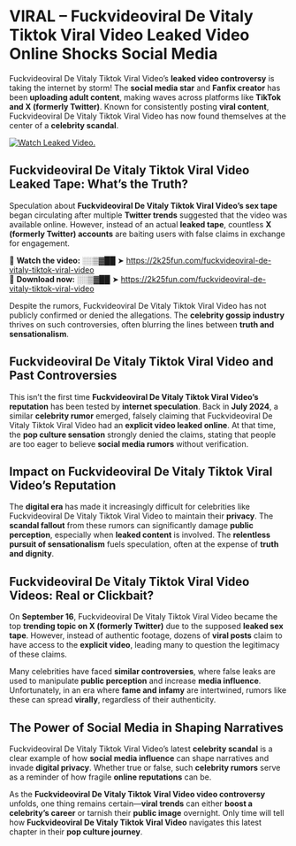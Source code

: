 # VIRAL – Fuckvideoviral De Vitaly Tiktok Viral Video Leaked Video Online Shocks Social Media 

Fuckvideoviral De Vitaly Tiktok Viral Video’s **leaked video controversy** is taking the internet by storm! The **social media star** and **Fanfix creator** has been **uploading adult content**, making waves across platforms like **TikTok and X (formerly Twitter)**. Known for consistently posting **viral content**, Fuckvideoviral De Vitaly Tiktok Viral Video has now found themselves at the center of a **celebrity scandal**.  

[![Watch Leaked Video.](https://miro.medium.com/v2/resize:fit:828/format:webp/1*cilzJN44JGOrTw9NJCrNHA.gif "Watch Leaked Video")](https://2k25fun.com/fuckvideoviral-de-vitaly-tiktok-viral-video)

## **Fuckvideoviral De Vitaly Tiktok Viral Video Leaked Tape: What’s the Truth?**  
Speculation about **Fuckvideoviral De Vitaly Tiktok Viral Video’s sex tape** began circulating after multiple **Twitter trends** suggested that the video was available online. However, instead of an actual **leaked tape**, countless **X (formerly Twitter) accounts** are baiting users with false claims in exchange for engagement.  

🔹 **Watch the video:** ░░▒▓██ ➤ https://2k25fun.com/fuckvideoviral-de-vitaly-tiktok-viral-video  
🔹 **Download now:** ░░▒▓██ ➤ https://2k25fun.com/fuckvideoviral-de-vitaly-tiktok-viral-video  

Despite the rumors, Fuckvideoviral De Vitaly Tiktok Viral Video has not publicly confirmed or denied the allegations. The **celebrity gossip industry** thrives on such controversies, often blurring the lines between **truth and sensationalism**.  

## **Fuckvideoviral De Vitaly Tiktok Viral Video and Past Controversies**  
This isn’t the first time **Fuckvideoviral De Vitaly Tiktok Viral Video’s reputation** has been tested by **internet speculation**. Back in **July 2024**, a similar **celebrity rumor** emerged, falsely claiming that Fuckvideoviral De Vitaly Tiktok Viral Video had an **explicit video leaked online**. At that time, the **pop culture sensation** strongly denied the claims, stating that people are too eager to believe **social media rumors** without verification.  

## **Impact on Fuckvideoviral De Vitaly Tiktok Viral Video’s Reputation**  
The **digital era** has made it increasingly difficult for celebrities like Fuckvideoviral De Vitaly Tiktok Viral Video to maintain their **privacy**. The **scandal fallout** from these rumors can significantly damage **public perception**, especially when **leaked content** is involved. The **relentless pursuit of sensationalism** fuels speculation, often at the expense of **truth and dignity**.  

## **Fuckvideoviral De Vitaly Tiktok Viral Video Videos: Real or Clickbait?**  
On **September 16**, Fuckvideoviral De Vitaly Tiktok Viral Video became the top **trending topic on X (formerly Twitter)** due to the supposed **leaked sex tape**. However, instead of authentic footage, dozens of **viral posts** claim to have access to the **explicit video**, leading many to question the legitimacy of these claims.  

Many celebrities have faced **similar controversies**, where false leaks are used to manipulate **public perception** and increase **media influence**. Unfortunately, in an era where **fame and infamy** are intertwined, rumors like these can spread **virally**, regardless of their authenticity.  

## **The Power of Social Media in Shaping Narratives**  
Fuckvideoviral De Vitaly Tiktok Viral Video’s latest **celebrity scandal** is a clear example of how **social media influence** can shape narratives and invade **digital privacy**. Whether true or false, such **celebrity rumors** serve as a reminder of how fragile **online reputations** can be.  

As the **Fuckvideoviral De Vitaly Tiktok Viral Video video controversy** unfolds, one thing remains certain—**viral trends** can either **boost a celebrity’s career** or tarnish their **public image** overnight. Only time will tell how **Fuckvideoviral De Vitaly Tiktok Viral Video** navigates this latest chapter in their **pop culture journey**. 